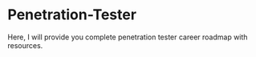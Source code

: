# Penetration-Tester
Here, I will provide you complete penetration tester career roadmap with resources.
